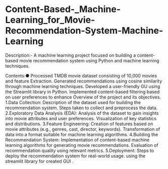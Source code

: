 # Content-Based-_Machine-Learning_for_Movie-Recommendation-System-Machine-Learning
Description:- A machine learning project focused on building a content-based movie recommendation system using Python and machine learning techniques.

Contents:●	Processed TMDB movie dataset consisting of 10,000 movies and feature Extraction. Generated recommendations using cosine similarity through machine learning techniques. Developed a user-friendly GU using the Streamlit library in Python. Implemented content-based filtering based on user preferences to enhance
Overview of the project and its objectives.
1.Data Collection:
Description of the dataset used for building the recommendation system.
Steps taken to collect and preprocess the data.
2.Exploratory Data Analysis (EDA):
Analysis of the dataset to gain insights into movie attributes and user preferences.
Visualization of key statistics and distributions.
3.Feature Engineering:
Creation of features based on movie attributes (e.g., genres, cast, director, keywords).
Transformation of data into a format suitable for machine learning algorithms.
4.Building the Recommendation System:
Implementation of content-based machine learning algorithms for generating movie recommendations.
Evaluation of recommendation quality using relevant metrics.
5.Deployment:
Steps to deploy the recommendation system for real-world usage. using the streamlit library  for created GUI .

